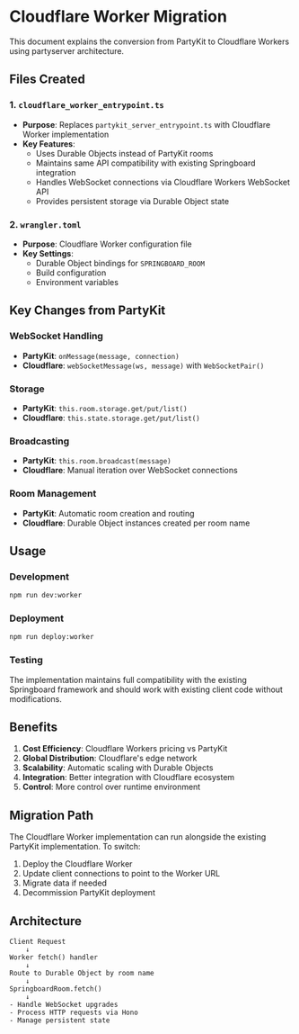# Cloudflare Worker Migration

This document explains the conversion from PartyKit to Cloudflare Workers using partyserver architecture.

## Files Created

### 1. `cloudflare_worker_entrypoint.ts`
- **Purpose**: Replaces `partykit_server_entrypoint.ts` with Cloudflare Worker implementation
- **Key Features**:
  - Uses Durable Objects instead of PartyKit rooms
  - Maintains same API compatibility with existing Springboard integration
  - Handles WebSocket connections via Cloudflare Workers WebSocket API
  - Provides persistent storage via Durable Object state

### 2. `wrangler.toml`
- **Purpose**: Cloudflare Worker configuration file
- **Key Settings**:
  - Durable Object bindings for `SPRINGBOARD_ROOM`
  - Build configuration
  - Environment variables

## Key Changes from PartyKit

### WebSocket Handling
- **PartyKit**: `onMessage(message, connection)`
- **Cloudflare**: `webSocketMessage(ws, message)` with `WebSocketPair()`

### Storage
- **PartyKit**: `this.room.storage.get/put/list()`
- **Cloudflare**: `this.state.storage.get/put/list()`

### Broadcasting
- **PartyKit**: `this.room.broadcast(message)`
- **Cloudflare**: Manual iteration over WebSocket connections

### Room Management
- **PartyKit**: Automatic room creation and routing
- **Cloudflare**: Durable Object instances created per room name

## Usage

### Development
```bash
npm run dev:worker
```

### Deployment
```bash
npm run deploy:worker
```

### Testing
The implementation maintains full compatibility with the existing Springboard framework and should work with existing client code without modifications.

## Benefits

1. **Cost Efficiency**: Cloudflare Workers pricing vs PartyKit
2. **Global Distribution**: Cloudflare's edge network
3. **Scalability**: Automatic scaling with Durable Objects
4. **Integration**: Better integration with Cloudflare ecosystem
5. **Control**: More control over runtime environment

## Migration Path

The Cloudflare Worker implementation can run alongside the existing PartyKit implementation. To switch:

1. Deploy the Cloudflare Worker
2. Update client connections to point to the Worker URL
3. Migrate data if needed
4. Decommission PartyKit deployment

## Architecture

```
Client Request
    ↓
Worker fetch() handler
    ↓
Route to Durable Object by room name
    ↓
SpringboardRoom.fetch()
    ↓
- Handle WebSocket upgrades
- Process HTTP requests via Hono
- Manage persistent state
```
